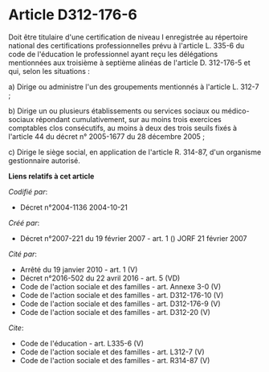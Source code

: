 # Article D312-176-6

Doit être titulaire d'une certification de niveau I enregistrée au répertoire national des certifications professionnelles
prévu à l'article L. 335-6 du code de l'éducation le professionnel ayant reçu les délégations mentionnées aux troisième à
septième alinéas de l'article D. 312-176-5 et qui, selon les situations : 

a) Dirige ou administre l'un des groupements mentionnés à l'article L. 312-7 ; 

b) Dirige un ou plusieurs établissements ou services sociaux ou médico-sociaux répondant cumulativement, sur au moins trois
exercices comptables clos consécutifs, au moins à deux des trois seuils fixés à l'article 44 du décret n° 2005-1677 du 28
décembre 2005 ; 

c) Dirige le siège social, en application de l'article R. 314-87, d'un organisme gestionnaire autorisé.

**Liens relatifs à cet article**

_Codifié par_:

  - Décret n°2004-1136 2004-10-21

_Créé par_:

  - Décret n°2007-221 du 19 février 2007 - art. 1 () JORF 21 février 2007

_Cité par_:

  - Arrêté du 19 janvier 2010 - art. 1 (V)
  - Décret n°2016-502 du 22 avril 2016 - art. 5 (VD)
  - Code de l'action sociale et des familles - art. Annexe 3-0 (V)
  - Code de l'action sociale et des familles - art. D312-176-10 (V)
  - Code de l'action sociale et des familles - art. D312-176-9 (V)
  - Code de l'action sociale et des familles - art. D312-20 (V)

_Cite_:

  - Code de l'éducation - art. L335-6 (V)
  - Code de l'action sociale et des familles - art. L312-7 (V)
  - Code de l'action sociale et des familles - art. R314-87 (V)
